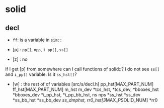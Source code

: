 # solid

## decl

* `ff`: is a variable in `sim::`

* [p] : `pp[]`, `npp`, `i_pp[]`, `ss[]`
* [z] : no

If I get [p] from somewhere can I call functions of solid::?
I do not see `ss[]` and `i_pp[]` variable.  Is it `ss_hst[]`?


* [w] : the rest of of variables [src/s/decl.h]
pp_hst[MAX_PART_NUM]
ff_hst[MAX_PART_NUM]
m_hst
m_dev
*tcs_hst,
*tcs_dev,
*bboxes_hst
*bboxes_dev
*i_pp_hst,
*i_pp_bb_hst,
ns
nps
*ss_hst
*ss_dev
*ss_bb_hst
*ss_bb_dev
*ss_dmphst,
rr0_hst[3*MAX_PSOLID_NUM]
*rr0
